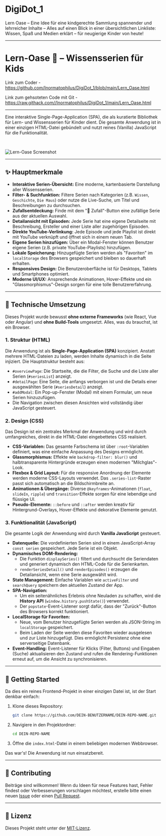 # DigiDot_1
Lern Oase – Eine Idee für eine kindgerechte Sammlung spannender und lehrreicher Inhalte – Alles auf einen Blick in einer übersichtlichen Linkliste: Wissen, Spaß und Medien erklärt – für neugierige Kinder von heute!

---
# Lern-Oase 🌱 – Wissensserien für Kids

Link zum Coder - https://github.com/Inormatophilus/DigiDot_1/blob/main/Lern_Oase.html

Link zum gehsoteten Code mit Git - https://raw.githack.com//Inormatophilus/DigiDot_1/main/Lern_Oase.html

____

Eine interaktive Single-Page-Application (SPA), die als kuratierte Bibliothek für Lern- und Wissensserien für Kinder dient. Die gesamte Anwendung ist in einer einzigen HTML-Datei gebündelt und nutzt reines (Vanilla) JavaScript für die Funktionalität.

<br>

<!-- FÜGE HIER EINEN SCREENSHOT ODER EIN GIF DEINER ANWENDUNG EIN -->
![Lern-Oase Screenshot](<img width="687" height="366" alt="grafik" src="https://github.com/user-attachments/assets/df9d19ef-2ecf-4414-9599-ef5900abc55f" />
)

---

## ✨ Hauptmerkmale

*   **Interaktive Serien-Übersicht:** Eine moderne, kartenbasierte Darstellung aller Wissensserien.
*   **Filter- & Suchfunktion:** Filtere Serien nach Kategorien (z.B. `Wissen`, `Geschichte`, `Die Maus`) oder nutze die Live-Suche, um Titel und Beschreibungen zu durchsuchen.
*   **Zufallsentdeckung:** Finde mit dem "🎲 Zufall"-Button eine zufällige Serie aus der aktuellen Auswahl.
*   **Detailansicht mit Episoden:** Jede Serie hat eine eigene Detailseite mit Beschreibung, Ersteller und einer Liste aller zugehörigen Episoden.
*   **Direkte YouTube-Verlinkung:** Jede Episode und jede Playlist ist direkt mit YouTube verknüpft und öffnet sich in einem neuen Tab.
*   **Eigene Serien hinzufügen:** Über ein Modal-Fenster können Benutzer eigene Serien (z.B. private YouTube-Playlists) hinzufügen.
*   **Lokale Speicherung:** Hinzugefügte Serien werden als "Favoriten" im `localStorage` des Browsers gespeichert und bleiben so dauerhaft erhalten.
*   **Responsives Design:** Die Benutzeroberfläche ist für Desktops, Tablets und Smartphones optimiert.
*   **Moderne UI/UX:** Ansprechende Animationen, Hover-Effekte und ein "Glassmorphismus"-Design sorgen für eine tolle Benutzererfahrung.

---

## 🚀 Technische Umsetzung

Dieses Projekt wurde bewusst **ohne externe Frameworks** (wie React, Vue oder Angular) und **ohne Build-Tools** umgesetzt. Alles, was du brauchst, ist ein Browser.

### 1. Struktur (HTML)

Die Anwendung ist als **Single-Page-Application (SPA)** konzipiert. Anstatt mehrere HTML-Dateien zu laden, werden Inhalte dynamisch in die Seite injiziert. Die Hauptstruktur besteht aus:

*   `#overviewPage`: Die Startseite, die die Filter, die Suche und die Liste aller Serien (`#seriesList`) anzeigt.
*   `#detailPage`: Eine Seite, die anfangs verborgen ist und die Details einer ausgewählten Serie (`#seriesDetail`) anzeigt.
*   `#addModal`: Ein Pop-up-Fenster (Modal) mit einem Formular, um neue Serien hinzuzufügen.
*   Die Navigation zwischen diesen Ansichten wird vollständig über JavaScript gesteuert.

### 2. Design (CSS)

Das Design ist ein zentrales Merkmal der Anwendung und wird durch umfangreiches, direkt in die HTML-Datei eingebettetes CSS realisiert.

*   **CSS-Variablen:** Das gesamte Farbschema ist über `:root`-Variablen definiert, was eine einfache Anpassung des Designs ermöglicht.
*   **Glassmorphismus:** Effekte wie `backdrop-filter: blur()` und halbtransparente Hintergründe erzeugen einen modernen "Milchglas"-Look.
*   **Flexbox & Grid Layout:** Für die responsive Anordnung der Elemente werden moderne CSS-Layouts verwendet. Das `.series-list`-Raster passt sich automatisch an die Bildschirmbreite an.
*   **Animationen & Übergänge:** Diverse `@keyframes`-Animationen (`float`, `slideIn`, `ripple`) und `transition`-Effekte sorgen für eine lebendige und flüssige UI.
*   **Pseudo-Elemente:** `::before` und `::after` werden kreativ für Hintergrund-Overlays, Hover-Effekte und dekorative Elemente genutzt.

### 3. Funktionalität (JavaScript)

Die gesamte Logik der Anwendung wird durch **Vanilla JavaScript** gesteuert.

*   **Datenquelle:** Die vordefinierten Serien sind in einem JavaScript-Array `const serien` gespeichert. Jede Serie ist ein Objekt.
*   **Dynamisches DOM-Rendering:**
    *   Die Funktion `displaySeries()` filtert und durchsucht die Seriendaten und generiert dynamisch den HTML-Code für die Serienkarten.
    *   `renderSeriesDetail()` und `renderEpisodes()` erzeugen die Detailansicht, wenn eine Serie ausgewählt wird.
*   **State Management:** Einfache Variablen wie `activeFilter` und `searchQuery` speichern den aktuellen Zustand der App.
*   **SPA-Navigation:**
    *   Um ein seitenähnliches Erlebnis ohne Neuladen zu schaffen, wird die **History API** (`window.history.pushState()`) verwendet.
    *   Der `popstate`-Event-Listener sorgt dafür, dass der "Zurück"-Button des Browsers korrekt funktioniert.
*   **LocalStorage für Favoriten:**
    *   Neue, vom Benutzer hinzugefügte Serien werden als JSON-String im `localStorage` gespeichert.
    *   Beim Laden der Seite werden diese Favoriten wieder ausgelesen und zur Liste hinzugefügt. Dies ermöglicht Persistenz ohne eine serverseitige Datenbank.
*   **Event-Handling:** Event-Listener für Klicks (Filter, Buttons) und Eingaben (Suche) aktualisieren den Zustand und rufen die Rendering-Funktionen erneut auf, um die Ansicht zu synchronisieren.

---

## 🏁 Getting Started

Da dies ein reines Frontend-Projekt in einer einzigen Datei ist, ist der Start denkbar einfach:

1.  Klone dieses Repository:
    ```bash
    git clone https://github.com/DEIN-BENUTZERNAME/DEIN-REPO-NAME.git
    ```
2.  Navigiere in den Projektordner:
    ```bash
    cd DEIN-REPO-NAME
    ```
3.  Öffne die `index.html`-Datei in einem beliebigen modernen Webbrowser.

Das war's! Die Anwendung ist nun einsatzbereit.

---

## 🤝 Contributing

Beiträge sind willkommen! Wenn du Ideen für neue Features hast, Fehler findest oder Verbesserungen vorschlagen möchtest, erstelle bitte einen neuen [Issue](https://github.com/DEIN-BENUTZERNAME/DEIN-REPO-NAME/issues) oder einen [Pull Request](https://github.com/DEIN-BENUTZERNAME/DEIN-REPO-NAME/pulls).

---

## 📜 Lizenz

Dieses Projekt steht unter der [MIT-Lizenz](LICENSE).
